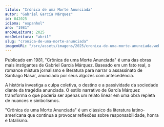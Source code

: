 ```yaml
---
titulo: "Crônica de uma Morte Anunciada"
autor: "Gabriel García Márquez"
id: 042025
idioma: "espanhol"
ano: "1981"
anoDeLeitura: 2025
mesDeLeitura: "abril"
slug: "cronica-de-uma-morte-anunciada"
imagemURL: "/src/assets/imagens/2025/cronica-de-uma-morte-anunciada.webp"
---
```


Publicado em 1981, "Crônica de uma Morte Anunciada" é uma das obras mais instigantes de Gabriel García Márquez. Baseado em um fato real, o romance mistura jornalismo e literatura para narrar o assassinato de Santiago Nasar, anunciado por seus algozes com antecedência.

A história investiga a culpa coletiva, o destino e a passividade da sociedade diante da tragédia anunciada. O estilo narrativo de García Márquez transforma o que poderia ser apenas um relato linear em uma obra repleta de nuances e simbolismos.

"Crônica de uma Morte Anunciada" é um clássico da literatura latino-americana que continua a provocar reflexões sobre responsabilidade, honra e fatalismo.
